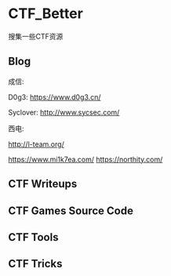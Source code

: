 # CTF_Better
搜集一些CTF资源

## Blog
成信:

D0g3: https://www.d0g3.cn/

Syclover: http://www.sycsec.com/

西电:

http://l-team.org/

https://www.mi1k7ea.com/
https://northity.com/

## CTF Writeups

## CTF Games Source Code

## CTF Tools

## CTF Tricks
